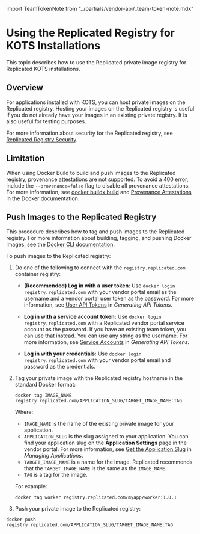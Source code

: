 import TeamTokenNote from "../partials/vendor-api/_team-token-note.mdx"

# Using the Replicated Registry for KOTS Installations

This topic describes how to use the Replicated private image registry for Replicated KOTS installations.
## Overview

For applications installed with KOTS, you can host private images on the Replicated registry. Hosting your images on the Replicated registry is useful if you do not already have your images in an existing private registry. It is also useful for testing purposes.

For more information about security for the Replicated registry, see [Replicated Registry Security](packaging-private-registry-security).

## Limitation

When using Docker Build to build and push images to the Replicated registry, provenance attestations are not supported. To avoid a 400 error, include the `--provenance=false` flag to disable all provenance attestations. For more information, see [docker buildx build](https://docs.docker.com/engine/reference/commandline/buildx_build/#provenance) and [Provenance Attestations](https://docs.docker.com/build/attestations/slsa-provenance/) in the Docker documentation.

## Push Images to the Replicated Registry

This procedure describes how to tag and push images to the Replicated registry. For more information about building, tagging, and pushing Docker images, see the
[Docker CLI documentation](https://docs.docker.com/engine/reference/commandline/cli/).

To push images to the Replicated registry:

1. Do one of the following to connect with the `registry.replicated.com` container registry:
   * **(Recommended) Log in with a user token**: Use `docker login registry.replicated.com` with your vendor portal email as the username and a vendor portal user token as the password. For more information, see [User API Tokens](replicated-api-tokens#user-api-tokens) in _Generating API Tokens_.
   * **Log in with a service account token:** Use `docker login registry.replicated.com` with a Replicated vendor portal service account as the password. If you have an existing team token, you can use that instead. You can use any string as the username. For more information, see [Service Accounts](replicated-api-tokens#service-accounts) in _Generating API Tokens_.
   
      <TeamTokenNote/>

   * **Log in with your credentials**: Use `docker login registry.replicated.com` with your vendor portal email and password as the credentials.

1. Tag your private image with the Replicated registry hostname in the standard
Docker format:

   ```
   docker tag IMAGE_NAME registry.replicated.com/APPLICATION_SLUG/TARGET_IMAGE_NAME:TAG
   ```

   Where:
   * `IMAGE_NAME` is the name of the existing private image for your application.
   * `APPLICATION_SLUG` is the slug assigned to your application. You can find your application slug on the **Application Settings** page in the vendor portal. For more information, see [Get the Application Slug](/vendor/vendor-portal-manage-app#slug) in _Managing Applications_.
   * `TARGET_IMAGE_NAME` is a name for the image. Replicated recommends that the `TARGET_IMAGE_NAME` is the same as the `IMAGE_NAME`.
   * `TAG` is a tag for the image.

   For example:

   ```
   docker tag worker registry.replicated.com/myapp/worker:1.0.1
   ```

1. Push your private image to the Replicated registry:

  ```
  docker push registry.replicated.com/APPLICATION_SLUG/TARGET_IMAGE_NAME:TAG
  ```